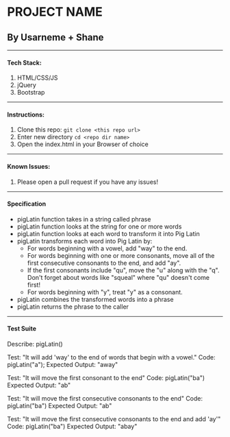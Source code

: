 # PROJECT NAME

## By Usarneme + Shane

---
#### Tech Stack:
1. HTML/CSS/JS
2. jQuery
3. Bootstrap
---
#### Instructions:
1. Clone this repo: `git clone <this repo url>`
2. Enter new directory `cd <repo dir name>`
3. Open the index.html in your Browser of choice
---
#### Known Issues:
1. Please open a pull request if you have any issues!
---

#### Specification
* pigLatin function takes in a string called phrase
* pigLatin function looks at the string for one or more words
* pigLatin function looks at each word to transform it into Pig Latin
* pigLatin transforms each word into Pig Latin by:
  * For words beginning with a vowel, add "way" to the end.
  * For words beginning with one or more consonants, move all of the first consecutive consonants to the end, and add "ay".
  * If the first consonants include "qu", move the "u" along with the "q". Don't forget about words like "squeal" where "qu" doesn't come first!
  * For words beginning with "y", treat "y" as a consonant.
* pigLatin combines the transformed words into a phrase
* pigLatin returns the phrase to the caller

---
#### Test Suite
Describe: pigLatin()

  Test: "It will add 'way' to the end of words that begin with a vowel."
  Code: pigLatin("a");
  Expected Output: "away"

  Test: "It will move the first consonant to the end"
  Code: pigLatin("ba")
  Expected Output: "ab"

  Test: "It will move the first consecutive consonants to the end"
  Code: pigLatin("ba")
  Expected Output: "ab"

  Test: "It will move the first consecutive consonants to the end and add 'ay'"
  Code: pigLatin("ba")
  Expected Output: "abay"

